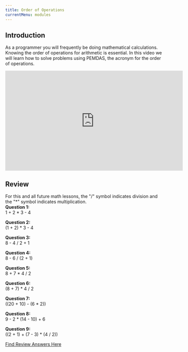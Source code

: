 ```yaml
---
title: Order of Operations
currentMenu: modules
---
```


## Introduction  

As a programmer you will frequently be doing mathematical calculations. Knowing the order of operations for arithmetic is essential. In this video we will learn how to solve problems using PEMDAS, the acronym for the order of operations.

<div class="youtube-wrapper"><iframe width="560" height="315" src="https://www.youtube.com/embed/ClYdw4d4OmA?list=PL238F98B2C6422A95" frameborder="0" allowfullscreen></iframe></div>

## Review  
For this and all future math lessons, the "/" symbol indicates division and the "\*" symbol indicates multiplication.  
**Question 1:**  
1 + 2 \* 3 - 4  

**Question 2:**  
(1 + 2) \* 3 - 4  
 
**Question 3:**  
8 - 4  / 2 + 1  

**Question 4:**  
8 - 6 / (2 + 1)  

**Question 5:**  
8 + 7 \* 4 / 2  

**Question 6:**  
(8 + 7) \* 4 / 2  

**Question 7:**  
((20 + 10) - (6 \* 2))  

**Question 8:**  
9 - 2 \* (14 - 10) + 6  

**Question 9:**  
((2 + 1) + (7 - 3) \* (4 / 2))  

[Find Review Answers Here](../../ANSWERS.md)
